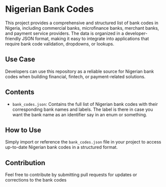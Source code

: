 # Nigerian Bank Codes

This project provides a comprehensive and structured list of bank codes in Nigeria, including commercial banks, microfinance banks, merchant banks, and payment service providers. The data is organized in a developer-friendly JSON format, making it easy to integrate into applications that require bank code validation, dropdowns, or lookups.

## Use Case

Developers can use this repository as a reliable source for Nigerian bank codes when building financial, fintech, or payment-related solutions.

## Contents

- `bank_codes.json`: Contains the full list of Nigerian bank codes with their corresponding bank names and labels. The label is there in case you want the bank name as an identifier say in an enum or something.

## How to Use

Simply import or reference the `bank_codes.json` file in your project to access up-to-date Nigerian bank codes in a structured format.

## Contribution

Feel free to contribute by submitting pull requests for updates or corrections to the bank codes
